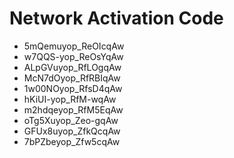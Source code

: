 # Network Activation Code
* 5mQemuyop_ReOIcqAw
* w7QQS-yop_ReOsYqAw
* ALpGVuyop_RfLOgqAw
* McN7dOyop_RfRBIqAw
* 1w00NOyop_RfsD4qAw
* hKiUI-yop_RfM-wqAw
* m2hdqeyop_RfM5EqAw
* oTg5Xuyop_Zeo-gqAw
* GFUx8uyop_ZfkQcqAw
* 7bPZbeyop_Zfw5cqAw